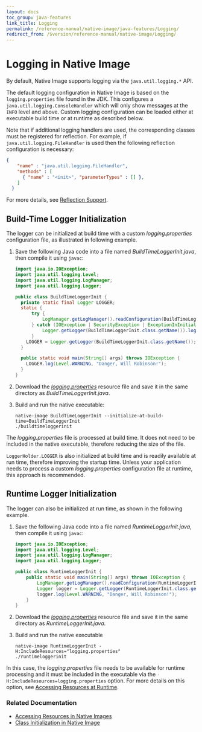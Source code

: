 ```yaml
---
layout: docs
toc_group: java-features
link_title: Logging
permalink: /reference-manual/native-image/java-features/Logging/
redirect_from: /$version/reference-manual/native-image/Logging/
---
```


# Logging in Native Image

By default, Native Image supports logging via the `java.util.logging.*` API.

The default logging configuration in Native Image is based on the `logging.properties` file found in the JDK.
This configures a `java.util.logging.ConsoleHandler` which will only show messages at the `INFO` level and above.
Custom logging configuration can be loaded either at executable build time or at runtime as described below.

Note that if additional logging handlers are used, the corresponding classes must be registered for reflection.
For example, if `java.util.logging.FileHandler` is used then the following reflection configuration is necessary:
```json
{
    "name" : "java.util.logging.FileHandler",
    "methods" : [
      { "name" : "<init>", "parameterTypes" : [] },
    ]
  }
```
For more details, see [Reflection Support](Reflection.md).

## Build-Time Logger Initialization

The logger can be initialized at build time with a custom _logging.properties_ configuration file, as illustrated in following example.

1. Save the following Java code into a file named _BuildTimeLoggerInit.java_, then compile it using `javac`:
    ```java
    import java.io.IOException;
    import java.util.logging.Level;
    import java.util.logging.LogManager;
    import java.util.logging.Logger;

    public class BuildTimeLoggerInit {
      private static final Logger LOGGER;
      static {
          try {
              LogManager.getLogManager().readConfiguration(BuildTimeLoggerInit.class.getResourceAsStream("/logging.properties"));
          } catch (IOException | SecurityException | ExceptionInInitializerError ex) {
              Logger.getLogger(BuildTimeLoggerInit.class.getName()).log(Level.SEVERE, "Failed to read logging.properties file", ex);
          }
        LOGGER = Logger.getLogger(BuildTimeLoggerInit.class.getName());
      }

      public static void main(String[] args) throws IOException {
        LOGGER.log(Level.WARNING, "Danger, Will Robinson!");
      }
    }
    ```
2. Download the [_logging.properties_](assets/logging.properties) resource file and save it in the same directory as _BuildTimeLoggerInit.java_.

3. Build and run the native executable:

    ```shell
    native-image BuildTimeLoggerInit --initialize-at-build-time=BuildTimeLoggerInit
    ./buildtimeloggerinit
    ```
The _logging.properties_ file is processed at build time.
It does not need to be included in the native executable, therefore reducing the size of the file.

`LoggerHolder.LOGGER` is also initialized at build time and is readily available at run time, therefore improving the startup time. 
Unless your application needs to process a custom _logging.properties_ configuration file at runtime, this approach is recommended.

## Runtime Logger Initialization

The logger can also be initialized at run time, as shown in the following example.

1. Save the following Java code into a file named _RuntimeLoggerInit.java_, then compile it using `javac`:

    ```java
    import java.io.IOException;
    import java.util.logging.Level;
    import java.util.logging.LogManager;
    import java.util.logging.Logger;

    public class RuntimeLoggerInit {
        public static void main(String[] args) throws IOException {
            LogManager.getLogManager().readConfiguration(RuntimeLoggerInit.class.getResourceAsStream("/logging.properties"));
            Logger logger = Logger.getLogger(RuntimeLoggerInit.class.getName());
            logger.log(Level.WARNING, "Danger, Will Robinson!");
        }
    }
    ```

2. Download the [_logging.properties_](assets/logging.properties) resource file and save it in the same directory as _RuntimeLoggerInit.java_.

3. Build and run the native executable

    ```shell
    native-image RuntimeLoggerInit -H:IncludeResources="logging.properties"
    ./runtimeloggerinit
    ```

In this case, the _logging.properties_ file needs to be available for runtime processing and it must be included in the executable via the `-H:IncludeResources=logging.properties` option. For more details on this option, see [Accessing Resources at Runtime](Resources.md).

### Related Documentation

* [Accessing Resources in Native Images](Resources.md)
* [Class Initialization in Native Image](ClassInitialization.md)


